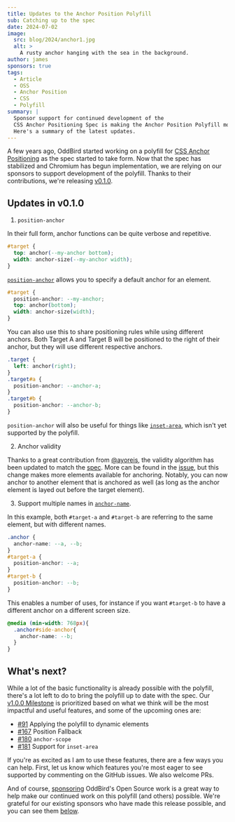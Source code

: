 ```yaml
---
title: Updates to the Anchor Position Polyfill
sub: Catching up to the spec
date: 2024-07-02
image:
  src: blog/2024/anchor1.jpg
  alt: >
    A rusty anchor hanging with the sea in the background.
author: james
sponsors: true
tags:
  - Article
  - OSS
  - Anchor Position
  - CSS
  - Polyfill
summary: |
  Sponsor support for continued development of the
  CSS Anchor Positioning Spec is making the Anchor Position Polyfill more useful.
  Here's a summary of the latest updates.
---
```


A few years ago, OddBird started working on a polyfill for [CSS Anchor
Positioning] as the spec started to take form. Now that the spec has stabilized
and Chromium has begun implementation, we are relying on our sponsors to support
development of the polyfill. Thanks to their contributions, we're releasing
[v0.1.0].

[CSS Anchor Positioning]: https://drafts.csswg.org/css-anchor-position/
[v0.1.0]: https://github.com/oddbird/css-anchor-positioning/releases/tag/v0.1.0

## Updates in v0.1.0

1. `position-anchor`

In their full form, anchor functions can be quite verbose and repetitive.

```css
#target {
  top: anchor(--my-anchor bottom);
  width: anchor-size(--my-anchor width);
}
```

[`position-anchor`] allows you to specify a default anchor for an element.

[`position-anchor`]: https://drafts.csswg.org/css-anchor-position/#position-anchor

```css
#target {
  position-anchor: --my-anchor;
  top: anchor(bottom);
  width: anchor-size(width);
}
```

You can also use this to share positioning rules while using different anchors.
Both Target A and Target B will be positioned to the right of their anchor, but
they will use different respective anchors.

```css
.target {
  left: anchor(right);
}
.target#a {
  position-anchor: --anchor-a;
}
.target#b {
  position-anchor: --anchor-b;
}
```

`position-anchor` will also be useful for things like [`inset-area`], which
isn't yet supported by the polyfill.

[`inset-area`]: https://drafts.csswg.org/css-anchor-position/#inset-area

2. Anchor validity

Thanks to a great contribution from [@ayoreis], the validity algorithm has been
updated to match the [spec]. More can be found in the [issue], but this change
makes more elements available for anchoring. Notably, you can now anchor to
another element that is anchored as well (as long as the anchor element is layed
out before the target element).

[@ayoreis]: https://github.com/ayoreis
[spec]: https://drafts.csswg.org/css-anchor-position/#target
[issue]: https://github.com/oddbird/css-anchor-positioning/issues/103

3. Support multiple names in [`anchor-name`].

[`anchor-name`]: https://drafts.csswg.org/css-anchor-position/#name

In this example, both `#target-a` and `#target-b` are referring to the same
element, but with different names.

```css
.anchor {
  anchor-name: --a, --b;
}
#target-a {
  position-anchor: --a;
}
#target-b {
  position-anchor: --b;
}
```

This enables a number of uses, for instance if you want `#target-b` to have a
different anchor on a different screen size.

```css
@media (min-width: 768px){
  .anchor#side-anchor{
    anchor-name: --b;
  }
}
```

## What's next?

While a lot of the basic functionality is already possible with the polyfill,
there's a lot left to do to bring the polyfill up to date with the spec. Our
[v1.0.0 Milestone] is prioritized based on what we think will be the most
impactful and useful features, and some of the upcoming ones are:

[v1.0.0 Milestone]: https://github.com/oddbird/css-anchor-positioning/milestone/1

- [#91] Applying the polyfill to dynamic elements
- [#167] Position Fallback
- [#180] `anchor-scope`
- [#181] Support for `inset-area`

[#91]: https://github.com/oddbird/css-anchor-positioning/issues/91
[#167]: https://github.com/oddbird/css-anchor-positioning/issues/167
[#180]: https://github.com/oddbird/css-anchor-positioning/issues/180
[#181]: https://github.com/oddbird/css-anchor-positioning/issues/181

If you're as excited as I am to use these features, there are a few ways you can
help. First, let us know which features you're most eager to see supported by
commenting on the GitHub issues. We also welcome PRs.

And of course, [sponsoring] OddBird's Open Source work is a great way to help
make our continued work on this polyfill (and others) possible. We're grateful
for our existing sponsors who have made this release possible, and you can see
them [below].

[sponsoring]: https://opencollective.com/oddbird-open-source
[below]: #open-source-sponsors
